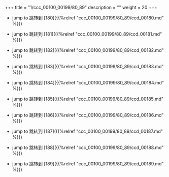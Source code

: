 +++
title = "1/ccc_00100_00199/80_89"
description = ""
weight = 20
+++

* jump to 跳转到 [180]({{%relref "ccc_00100_00199/80_89/ccd_00180.md" %}})

* jump to 跳转到 [181]({{%relref "ccc_00100_00199/80_89/ccd_00181.md" %}})

* jump to 跳转到 [182]({{%relref "ccc_00100_00199/80_89/ccd_00182.md" %}})

* jump to 跳转到 [183]({{%relref "ccc_00100_00199/80_89/ccd_00183.md" %}})

* jump to 跳转到 [184]({{%relref "ccc_00100_00199/80_89/ccd_00184.md" %}})

* jump to 跳转到 [185]({{%relref "ccc_00100_00199/80_89/ccd_00185.md" %}})

* jump to 跳转到 [186]({{%relref "ccc_00100_00199/80_89/ccd_00186.md" %}})

* jump to 跳转到 [187]({{%relref "ccc_00100_00199/80_89/ccd_00187.md" %}})

* jump to 跳转到 [188]({{%relref "ccc_00100_00199/80_89/ccd_00188.md" %}})

* jump to 跳转到 [189]({{%relref "ccc_00100_00199/80_89/ccd_00189.md" %}})

